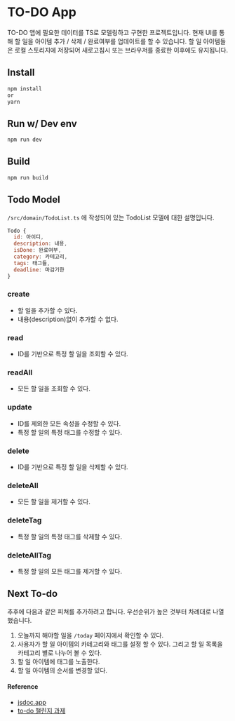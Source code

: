 # TO-DO App

TO-DO 앱에 필요한 데이터를 TS로 모델링하고 구현한 프로젝트입니다.
현재 UI를 통해 할 일을 아이템 추가 / 삭제 / 완료여부를 업데이트를 할 수 있습니다.
할 일 아이템들은 로컬 스토리지에 저장되어 새로고침시 또는 브라우저를 종료한 이후에도 유지됩니다.

## Install

```bash
npm install
or
yarn
```

## Run w/ Dev env
```bash
npm run dev
```

## Build

```bash
npm run build
```

## Todo Model

`/src/domain/TodoList.ts` 에 작성되어 있는 TodoList 모델에 대한 설명입니다.

```JavaScript
Todo {
  id: 아이디,
  description: 내용,
  isDone: 완료여부,
  category: 카테고리,
  tags: 태그들,
  deadline: 마감기한
}
```

### create
- 할 일을 추가할 수 있다.
- 내용(description)없이 추가할 수 없다.
### read
- ID를 기반으로 특정 할 일을 조회할 수 있다.

### readAll
- 모든 할 일을 조회할 수 있다.
### update
- ID를 제외한 모든 속성을 수정할 수 있다.
- 특정 할 일의 특정 태그를 수정할 수 있다.
### delete
- ID를 기반으로 특정 할 일을 삭제할 수 있다.

### deleteAll
- 모든 할 일을 제거할 수 있다.

### deleteTag
- 특정 할 일의 특정 태그를 삭제할 수 있다.

### deleteAllTag
- 특정 할 일의 모든 태그를 제거할 수 있다.

## Next To-do
추후에 다음과 같은 피쳐를 추가하려고 합니다. 우선순위가 높은 것부터 차례대로 나열했습니다.
1. 오늘까지 해야할 일을 `/today` 페이지에서 확인할 수 있다.
2. 사용자가 할 일 아이템의 카테고리와 태그를 설정 할 수 있다. 그리고 할 일 목록을 카테고리 별로 나누어 볼 수 있다.
3. 할 일 아이템에 태그를 노출한다. 
4. 할 일 아이템의 순서를 변경할 있다.

#### Reference
- [jsdoc.app](https://jsdoc.app)
- [to-do 챌린지 과제](https://gist.github.com/pocojang/3c3d4470a3d2a978b5ebfb3f613e40fa)

